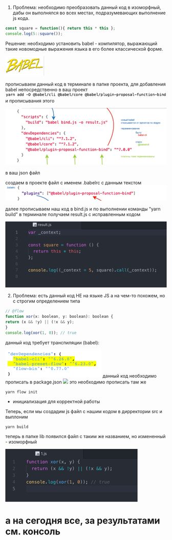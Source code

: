 1. Проблема: необходимо преобразовать данный код в изоморфный, дабы он выполнялся во всех местах, подразумевающих выполнение js кода.
```js 
const square = function(){ return this * this };
console.log(5::square()); 
```
Решение: необходимо установить babel - компилятор, выражающий такие новомодные выражения языка в его более классической форме.

<img src='babel.png'>

прописываем данный код в терминале в папке проекта, для добавления babel непосредственно в ваш проект <img src='yarn.png'>
и прописывания этого 

<img src='json.png'> 

в ваш json файл

создаем в проекте файл с именем .babelrc с данным текстом <img src='babelrc.png'>

далее прописываем наш код в bind.js и по выполнении команды "yarn build" в терминале получаем result.js с исправленным кодом

<img src='result.png'>

2. Проблема: есть данный код НЕ на языке JS а на чем-то похожем, но с строгим определением типа
```js
// @flow
function xor(x: boolean, y: boolean): boolean {
return (x && !y) || (!x && y);
}
console.log(xor(1, 0)); // true
```

данный код требует транспиляции (babel):

<img src='package.png'>
данный код необходимо прописать в package.json
<img src='scripts'>
это необходимо прописать там же

```
yarn flow init
```
- инициализация для корректной работы

Теперь, если мы создадим js файл с нашим кодом в дирректории src и выплоним 
```
yarn build
```
теперь в папке lib появился файл с таким же названием, но измененный - изоморфный

<img src='1.png'>

# а на сегодня все, за результатами см. консоль

<script src='result.js'></script>
<script src='1.js'></script>
